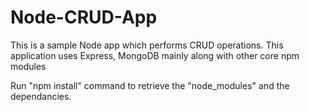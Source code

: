 # Node-CRUD-App
This is a sample Node app which performs CRUD operations. This application uses Express, MongoDB mainly along with other core npm modules

Run "npm install" command to retrieve the "node_modules" and the dependancies. 
